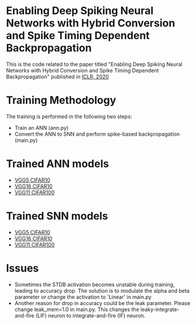 # Enabling Deep Spiking Neural Networks with Hybrid Conversion and Spike Timing Dependent Backpropagation

This is the code related to the paper titled "Enabling Deep Spiking Neural Networks with Hybrid Conversion and Spike Timing Dependent Backpropagation" published in [ICLR, 2020](https://openreview.net/forum?id=B1xSperKvH)

# Training Methodology
The training is performed in the following two steps:
* Train an ANN (ann.py)
* Convert the ANN to SNN and perform spike-based backpropagation (main.py)

# Trained ANN models
* [VGG5 CIFAR10](https://purdue0-my.sharepoint.com/:u:/g/personal/rathi2_purdue_edu/EeRnXta_mUlAspqjAYoRV_kB-7MFWCFg2dr1QkClhP1QZw?e=b0N6fu)
* [VGG16 CIFAR10](https://purdue0-my.sharepoint.com/:u:/g/personal/rathi2_purdue_edu/EVQNuuHVX7xKppDaS_eEFRgBsgoMdjfF-IA7CQz_NV8YDA?e=nCVd2a)
* [VGG11 CIFAR100](https://purdue0-my.sharepoint.com/:u:/g/personal/rathi2_purdue_edu/EeiWohdj0dNLp1rw0CxZ9AEBMwoFVyllUBVzf6AzY5pzUg?e=G3u8gT)

# Trained SNN models
* [VGG5 CIFAR10](https://purdue0-my.sharepoint.com/:u:/g/personal/rathi2_purdue_edu/EdT_NJNpyhtKtVkAz28F8-kBv0jPwuAFfJ_5jwqgMHRzAQ?e=yVAMZY)
* [VGG16 CIFAR10](https://purdue0-my.sharepoint.com/:u:/g/personal/rathi2_purdue_edu/EbRwkK0yO-lEjnN2Is2rGhwBtFEeO5WZG0JtWl_107sqvg?e=gBQUwo)
* [VGG11 CIFAR100](https://purdue0-my.sharepoint.com/:u:/g/personal/rathi2_purdue_edu/EeJz41FHZVpCvL6yZqWJtyIB3wRcUsnudsPp7QYiWPpH5w?e=gh74Vo)

# Issues
* Sometimes the STDB activation becomes unstable during training, leading to accuracy drop. The solution is to modulate the alpha and beta parameter or change the activation to 'Linear' in main.py
* Another reason for drop in accuracy could be the leak parameter. Please change leak_mem=1.0 in main.py. This changes the leaky-integrate-and-fire (LIF) neuron to integrate-and-fire (IF) neuron.

